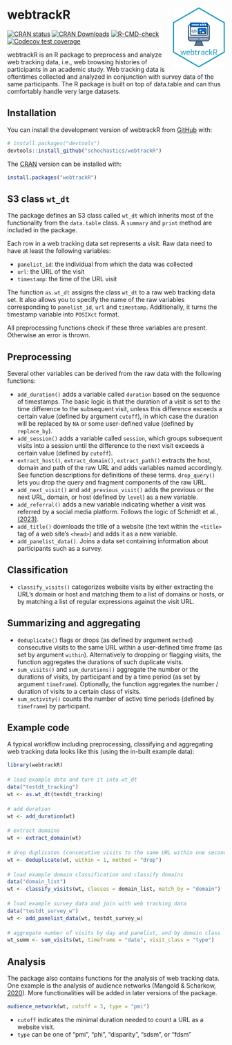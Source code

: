
<!-- README.md is generated from README.Rmd. Please edit that file -->

# webtrackR <img src="man/figures/logo.png" width="120px" align="right"/>

<!-- badges: start -->

[![CRAN
status](https://www.r-pkg.org/badges/version/webtrackR)](https://CRAN.R-project.org/package=webtrackR)
[![CRAN
Downloads](http://cranlogs.r-pkg.org/badges/webtrackR)](https://CRAN.R-project.org/package=webtrackR)
[![R-CMD-check](https://github.com/schochastics/webtrackR/actions/workflows/R-CMD-check.yaml/badge.svg)](https://github.com/schochastics/webtrackR/actions/workflows/R-CMD-check.yaml)
[![Codecov test
coverage](https://codecov.io/gh/schochastics/webtrackR/branch/main/graph/badge.svg)](https://app.codecov.io/gh/schochastics/webtrackR?branch=main)
<!-- badges: end -->

webtrackR is an R package to preprocess and analyze web tracking data,
i.e., web browsing histories of participants in an academic study. Web
tracking data is oftentimes collected and analyzed in conjunction with
survey data of the same participants. The R package is built on top of
data.table and can thus comfortably handle very large datasets.

## Installation

You can install the development version of webtrackR from
[GitHub](https://github.com/) with:

``` r
# install.packages("devtools")
devtools::install_github("schochastics/webtrackR")
```

The [CRAN](https://CRAN.R-project.org/package=webtrackR) version can be
installed with:

``` r
install.packages("webtrackR")
```

## S3 class `wt_dt`

The package defines an S3 class called `wt_dt` which inherits most of
the functionality from the `data.table` class. A `summary` and `print`
method are included in the package.

Each row in a web tracking data set represents a visit. Raw data need to
have at least the following variables:

- `panelist_id`: the individual from which the data was collected
- `url`: the URL of the visit
- `timestamp`: the time of the URL visit

The function `as.wt_dt` assigns the class `wt_dt` to a raw web tracking
data set. It also allows you to specify the name of the raw variables
corresponding to `panelist_id`, `url` and `timestamp`. Additionally, it
turns the timestamp variable into `POSIXct` format.

All preprocessing functions check if these three variables are present.
Otherwise an error is thrown.

## Preprocessing

Several other variables can be derived from the raw data with the
following functions:

- `add_duration()` adds a variable called `duration` based on the
  sequence of timestamps. The basic logic is that the duration of a
  visit is set to the time difference to the subsequent visit, unless
  this difference exceeds a certain value (defined by argument
  `cutoff`), in which case the duration will be replaced by `NA` or some
  user-defined value (defined by `replace_by`).
- `add_session()` adds a variable called `session`, which groups
  subsequent visits into a session until the difference to the next
  visit exceeds a certain value (defined by `cutoff`).
- `extract_host()`, `extract_domain()`, `extract_path()` extracts the
  host, domain and path of the raw URL and adds variables named
  accordingly. See function descriptions for definitions of these terms.
  `drop_query()` lets you drop the query and fragment components of the
  raw URL.
- `add_next_visit()` and `add_previous_visit()` adds the previous or the
  next URL, domain, or host (defined by `level`) as a new variable.
- `add_referral()` adds a new variable indicating whether a visit was
  referred by a social media platform. Follows the logic of Schmidt et
  al., [(2023)](https://doi.org/10.31235/osf.io/cks68).
- `add_title()` downloads the title of a website (the text within the
  `<title>` tag of a web site’s `<head>`) and adds it as a new variable.
- `add_panelist_data()`. Joins a data set containing information about
  participants such as a survey.

## Classification

- `classify_visits()` categorizes website visits by either extracting
  the URL’s domain or host and matching them to a list of domains or
  hosts, or by matching a list of regular expressions against the visit
  URL.

## Summarizing and aggregating

- `deduplicate()` flags or drops (as defined by argument `method`)
  consecutive visits to the same URL within a user-defined time frame
  (as set by argument `within`). Alternatively to dropping or flagging
  visits, the function aggregates the durations of such duplicate
  visits.
- `sum_visits()` and `sum_durations()` aggregate the number or the
  durations of visits, by participant and by a time period (as set by
  argument `timeframe`). Optionally, the function aggregates the number
  / duration of visits to a certain class of visits.
- `sum_activity()` counts the number of active time periods (defined by
  `timeframe`) by participant.

## Example code

A typical workflow including preprocessing, classifying and aggregating
web tracking data looks like this (using the in-built example data):

``` r
library(webtrackR)

# load example data and turn it into wt_dt
data("testdt_tracking")
wt <- as.wt_dt(testdt_tracking)

# add duration
wt <- add_duration(wt)

# extract domains
wt <- extract_domain(wt)

# drop duplicates (consecutive visits to the same URL within one second)
wt <- deduplicate(wt, within = 1, method = "drop")

# load example domain classification and classify domains
data("domain_list")
wt <- classify_visits(wt, classes = domain_list, match_by = "domain")

# load example survey data and join with web tracking data
data("testdt_survey_w")
wt <- add_panelist_data(wt, testdt_survey_w)

# aggregate number of visits by day and panelist, and by domain class
wt_summ <- sum_visits(wt, timeframe = "date", visit_class = "type")
```

## Analysis

The package also contains functions for the analysis of web tracking
data. One example is the analysis of audience networks (Mangold &
Scharkow, [2020](https://doi.org/10.1080/19312458.2020.1724274)). More
functionalities will be added in later versions of the package.

``` r
audience_network(wt, cutoff = 3, type = "pmi")
```

- `cutoff` indicates the minimal duration needed to count a URL as a
  website visit.
- `type` can be one of “pmi”, “phi”, “disparity”, “sdsm”, or “fdsm”

<!-- ### Ideology
&#10;Top 500 Bakshy scores are available in the package
&#10;``` r
data("bakshy")
``` -->
